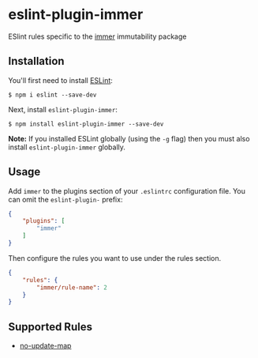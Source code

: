# eslint-plugin-immer

ESlint rules specific to the [immer](https://github.com/immerjs/immer) immutability package

## Installation

You'll first need to install [ESLint](http://eslint.org):

```
$ npm i eslint --save-dev
```

Next, install `eslint-plugin-immer`:

```
$ npm install eslint-plugin-immer --save-dev
```

**Note:** If you installed ESLint globally (using the `-g` flag) then you must also install `eslint-plugin-immer` globally.

## Usage

Add `immer` to the plugins section of your `.eslintrc` configuration file. You can omit the `eslint-plugin-` prefix:

```json
{
    "plugins": [
        "immer"
    ]
}
```


Then configure the rules you want to use under the rules section.

```json
{
    "rules": {
        "immer/rule-name": 2
    }
}
```

## Supported Rules

* [no-update-map](https://github.com/supremebeing7/eslint-plugin-immer/blob/master/docs/rules/no-update-map.md)
